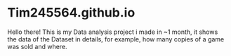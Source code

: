# Tim245564.github.io
Hello there! This is my Data analysis project i made in ~1 month, it shows the data of the Dataset in details, for example, how many copies of a game was sold and where.
